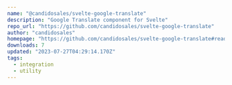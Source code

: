 ```yaml
---
name: "@candidosales/svelte-google-translate"
description: "Google Translate component for Svelte"
repo_url: "https://github.com/candidosales/svelte-google-translate"
author: "candidosales"
homepage: "https://github.com/candidosales/svelte-google-translate#readme"
downloads: 7
updated: "2023-07-27T04:29:14.170Z"
tags: 
  - integration
  - utility
---
```

